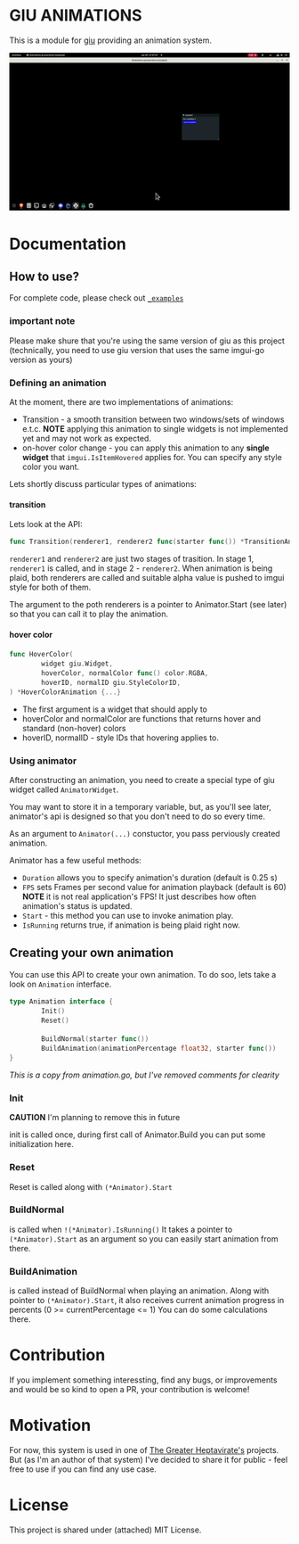 # GIU ANIMATIONS

This is a module for [giu](https://github.com/AllenDang/giu) providing an
animation system.

![giu-animations demo](./docs/demo.gif)

# Documentation

## How to use?

For complete code, please check out [`_examples`](./_examples)

### important note

Please make shure that you're using the same version of giu
as this project (technically, you need to use giu version
that uses the same imgui-go version as yours)

### Defining an animation

At the moment, there are two implementations of animations:
- Transition - a smooth transition between two windows/sets of windows e.t.c.
  **NOTE** applying this animation to single widgets is not implemented yet and may
  not work as expected.
- on-hover color change - you can apply this animation to any **single widget**
  that `imgui.IsItemHovered` applies for.
  You can specify any style color you want.

Lets shortly discuss particular types of animations:

#### transition

Lets look at the API:
```go
func Transition(renderer1, renderer2 func(starter func()) *TransitionAnimation {...}
```

`renderer1` and `renderer2` are just two stages of trasition.
In stage 1, `renderer1` is called, and in stage 2 - `renderer2`.
When animation is being plaid, both renderers are called and suitable
alpha value is pushed to imgui style for both of them.

The argument to the poth renderers is a pointer to Animator.Start (see later)
so that you can call it to play the animation.

#### hover color

```go
func HoverColor(
        widget giu.Widget,
        hoverColor, normalColor func() color.RGBA,
        hoverID, normalID giu.StyleColorID,
) *HoverColorAnimation {...}
```

- The first argument is a widget that should apply to
- hoverColor and normalColor are functions that returns hover and standard (non-hover) colors
- hoverID, normalID - style IDs that hovering applies to.

### Using animator

After constructing an animation, you need to create a special type of giu widget
called `AnimatorWidget`.

You may want to store it in a temporary variable, but, as you'll see later,
animator's api is designed so that you don't need to do so every time.

As an argument to `Animator(...)` constuctor, you pass perviously created animation.

Animator has a few useful methods:
- `Duration` allows you to specify animation's duration (default is 0.25 s)
- `FPS` sets Frames per second value for animation playback (default is 60)
   **NOTE** it is not real application's FPS! It just describes how often
   animation's status is updated.
- `Start` - this method you can use to invoke animation play.
- `IsRunning` returns true, if animation is being plaid right now.

## Creating your own animation

You can use this API to create your own animation.
To do soo, lets take a look on `Animation` interface.
```go
type Animation interface {
        Init()
        Reset()

        BuildNormal(starter func())
        BuildAnimation(animationPercentage float32, starter func())
}
```

_This is a copy from animation.go, but I've removed comments for clearity_

### Init

**CAUTION** I'm planning to remove this in future

init is called once, during first call of Animator.Build
you can put some initialization here.

### Reset

Reset is called along with `(*Animator).Start`

### BuildNormal

is called when `!(*Animator).IsRunning()`
It takes a pointer to `(*Animator).Start` as an argument
so you can easily start animation from there.

### BuildAnimation

is called instead of BuildNormal when playing an animation.
Along with pointer to `(*Animator).Start`, it also receives
current animation progress in percents (0 >= currentPercentage <= 1)
You can do some calculations there.

# Contribution

If you implement something interessting, find any bugs, or
improvements and would be so kind to open a PR,
your contribution is welcome!

# Motivation

For now, this system is used in one of [The Greater Heptavirate's](https://github.com/TheGraterHeptavirate) projects.
But (as I'm an author of that system) I've decided to share it for public - feel free to use if you can find any use case.



# License

This project is shared under (attached) MIT License.
